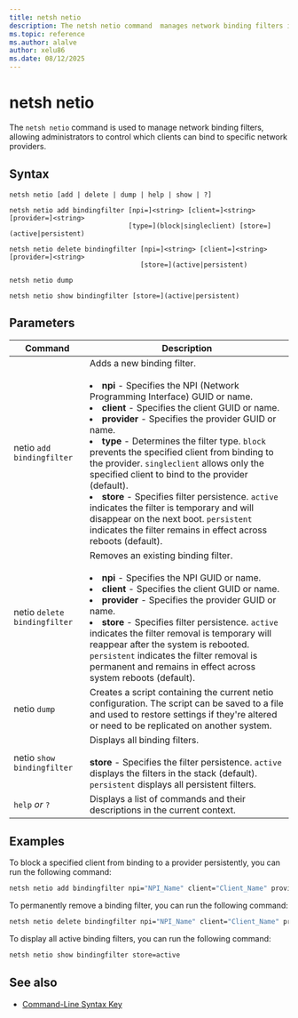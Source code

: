 ```yaml
---
title: netsh netio
description: The netsh netio command  manages network binding filters in Windows.
ms.topic: reference
ms.author: alalve
author: xelu86
ms.date: 08/12/2025
---
```


# netsh netio

The `netsh netio` command is used to manage network binding filters, allowing administrators to control which clients can bind to specific network providers.

## Syntax

```
netsh netio [add | delete | dump | help | show | ?]
```

```
netsh netio add bindingfilter [npi=]<string> [client=]<string> [provider=]<string>
                              [type=](block|singleclient) [store=](active|persistent)
```

```
netsh netio delete bindingfilter [npi=]<string> [client=]<string> [provider=]<string>
                                 [store=](active|persistent)
```

```
netsh netio dump
```

```
netsh netio show bindingfilter [store=](active|persistent)
```

## Parameters

| Command | Description |
|--|--|
| netio `add bindingfilter` | Adds a new binding filter. <br><br><li> **npi** - Specifies the NPI (Network Programming Interface) GUID or name. <li> **client** - Specifies the client GUID or name. <li> **provider** - Specifies the provider GUID or name. <li> **type** - Determines the filter type. `block` prevents the specified client from binding to the provider. `singleclient` allows only the specified client to bind to the provider (default). <li> **store** - Specifies filter persistence. `active` indicates the filter is temporary and will disappear on the next boot. `persistent` indicates the filter remains in effect across reboots (default). </li> |
| netio `delete bindingfilter` | Removes an existing binding filter. <br><br><li> **npi** - Specifies the NPI GUID or name. <li> **client** - Specifies the client GUID or name. <li> **provider** - Specifies the provider GUID or name. <li> **store** - Specifies filter persistence. `active` indicates the filter removal is temporary will reappear after the system is rebooted. `persistent` indicates the filter removal is permanent and remains in effect across system reboots (default). </li> |
| netio `dump` | Creates a script containing the current netio configuration. The script can be saved to a file and used to restore settings if they're altered or need to be replicated on another system. |
| netio `show bindingfilter` | Displays all binding filters. <br><br>  **store** - Specifies the filter persistence. `active` displays the filters in the stack (default). `persistent` displays all persistent filters. |
| `help` *or* `?` | Displays a list of commands and their descriptions in the current context. |

## Examples

To block a specified client from binding to a provider persistently, you can run the following command:

```cmd
netsh netio add bindingfilter npi="NPI_Name" client="Client_Name" provider="Provider_Name" type=block store=persistent
```

To permanently remove a binding filter, you can run the following command:

```cmd
netsh netio delete bindingfilter npi="NPI_Name" client="Client_Name" provider="Provider_Name" store=persistent
```

To display all active binding filters, you can run the following command:

```cmd
netsh netio show bindingfilter store=active
```

## See also

- [Command-Line Syntax Key](command-line-syntax-key.md)
